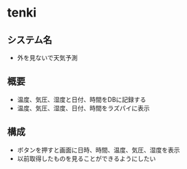 # tenki

## システム名
* 外を見ないで天気予測
## 概要
* 温度、気圧、湿度と日付、時間をDBに記録する
*  温度、気圧、湿度、日付、時間をラズパイに表示
## 構成
* ボタンを押すと画面に日時、時間、温度、気圧、湿度を表示
* 以前取得したものを見ることができるようにしたい
